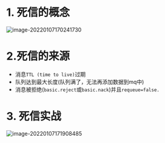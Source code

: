 # 1. 死信的概念

![image-20220107170241730](https://raw.githubusercontent.com/TWDH/Leetcode-From-Zero/pictures/img/image-20220107170241730.png)

# 2.死信的来源

- 消息`TTL (time to live)`过期
- 队列达到最大长度(队列满了，无法再添加数据到mq中)
- 消息被拒绝(`basic.reject`或`basic.nack`)并且`requeue=false.`

# 3. 死信实战

![image-20220107171908485](https://raw.githubusercontent.com/TWDH/Leetcode-From-Zero/pictures/img/image-20220107171908485.png)





















































